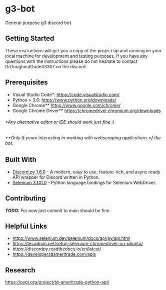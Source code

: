
# g3-bot
General purpose g3 discord bot

## Getting Started

These instructions will get you a copy of the project up and running on your local machine for development and testing purposes.
If you have any questions with the instructions please do not hesitate to contact DrDoughnutDude#3307 on the discord.

## Prerequisites

- Visual Studio Code*: https://code.visualstudio.com/
- Python > 3.6: https://www.python.org/downloads/
- Google Chrome** https://www.google.com/chrome/
- Google Chrome Driver** https://chromedriver.chromium.org/downloads

###### *Any alternative editor or IDE should work just fine :)
###### **Only If youre interesting in working with webscraping applications of the bot.

## Built With
- [Discord.py 1.6.0](https://pypi.org/project/discord.py/) - A modern, easy to use, feature-rich, and async ready API wrapper for Discord written in Python.
- [Selenium  3.141.0](https://pypi.org/project/selenium/) - Python language bindings for Selenium WebDriver.

## Contributing 
***TODO:*** For now just commit to main should be fine

## Helpful Links
- https://www.selenium.dev/selenium/docs/api/py/api.html
- https://tecadmin.net/setup-selenium-chromedriver-on-ubuntu/
- https://discordpy.readthedocs.io/en/latest/
- https://developer.tdameritrade.com/apis

## Research
https://pypi.org/project/td-ameritrade-python-api/
